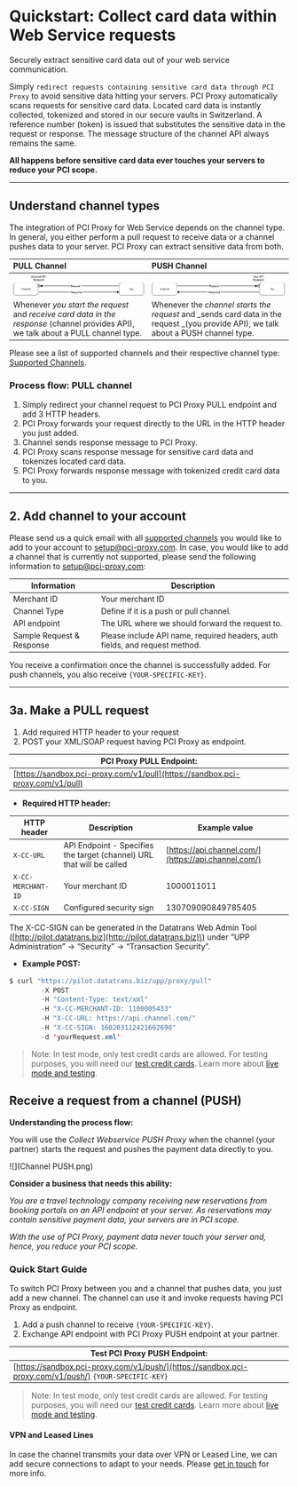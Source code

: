 # Quickstart: Collect card data within Web Service requests

Securely extract sensitive card data out of your web service communication.

Simply `redirect requests containing sensitive card data through PCI Proxy` to avoid sensitive data hitting your servers. PCI Proxy automatically scans requests for sensitive card data. Located card data is instantly collected, tokenized and stored in our secure vaults in Switzerland. A reference number \(token\) is issued that substitutes the sensitive data in the request or response. The message structure of the channel API always remains the same.

**All happens before sensitive card data ever touches your servers to reduce your PCI scope.**

---

## Understand channel types

The integration of PCI Proxy for Web Service depends on the channel type. In general, you either perform a pull request to receive data or a channel pushes data to your server. PCI Proxy can extract sensitive data from both.

| PULL Channel | PUSH Channel |
| :--- | :--- |
| ![](/assets/pull_status_quo.png) | ![](/assets/channel_push_status_quo.png) |
| Whenever _you start the request_ and _receive card data in the response_ \(channel provides API\), we talk about a PULL channel type.  | Whenever the _channel starts the request_ and _sends card data in the request _\(you provide API\), we talk about a PUSH channel type.  |

Please see a list of supported channels and their respective channel type: [Supported Channels](/supported_channels.md).

### Process flow: PULL channel

1. Simply redirect your channel request to PCI Proxy PULL endpoint and add 3 HTTP headers. 
2. PCI Proxy forwards your request directly to the URL in the HTTP header you just added. 
3. Channel sends response message to PCI Proxy. 
4. PCI Proxy scans response message for sensitive card data and tokenizes located card data. 
5. PCI Proxy forwards response message with tokenized credit card data to you.



---

## 2. Add channel to your account

Please send us a quick email with all [supported channels](/supported_channels.md) you would like to add to your account to [setup@pci-proxy.com](/mailto:setup@pci-proxy.com). In case, you would like to add a channel that is currently not supported, please send the following information to [setup@pci-proxy.com](mailto:):

| Information | Description |
| --- | --- |
| Merchant ID | Your merchant ID |
| Channel Type | Define if it is a push or pull channel. |
| API endpoint | The URL where we should forward the request to. |
| Sample Request & Response | Please include API name, required headers, auth fields, and request method. |

You receive a confirmation once the channel is successfully added. For push channels, you also receive `{YOUR-SPECIFIC-KEY}`.

---

## 3a. Make a PULL request

1. Add required HTTP header to your request
2. POST your XML/SOAP request having PCI Proxy as endpoint.

| **PCI Proxy PULL Endpoint:** |
| --- |
| [https://sandbox.pci-proxy.com/v1/pull](https://sandbox.pci-proxy.com/v1/pull) |

* **Required HTTP header:**

| HTTP header | Description | Example value |
| --- | --- | --- |
| `X-CC-URL` | API Endpoint - Specifies the target \(channel\) URL that will be called | [https://api.channel.com/](https://api.channel.com/) |
| `X-CC-MERCHANT-ID` | Your merchant ID | 1000011011 |
| `X-CC-SIGN` | Configured security sign | 130709090849785405 |

The X-CC-SIGN can be generated in the Datatrans Web Admin Tool \([http://pilot.datatrans.biz](http://pilot.datatrans.biz)\) under “UPP Administration” -&gt; “Security” -&gt; “Transaction Security”.

* **Example POST:**

```java
$ curl "https://pilot.datatrans.biz/upp/proxy/pull" 
        -X POST 
        -H "Content-Type: text/xml" 
        -H "X-CC-MERCHANT-ID: 1100005433" 
        -H "X-CC-URL: https://api.channel.com/" 
        -H "X-CC-SIGN: 160203112421662698" 
        -d 'yourRequest.xml'
```

> Note: In test mode, only test credit cards are allowed. For testing purposes, you will need our [test credit cards](live_mode-test.html). Learn more about [live mode and testing](live_mode-test.html).

## Receive a request from a channel \(PUSH\)

**Understanding the process flow:**

You will use the _Collect Webservice PUSH Proxy_ when the channel \(your partner\) starts the request and pushes the payment data directly to you.

![](Channel PUSH.png)

**Consider a business that needs this ability:**

_You are a travel technology company receiving new reservations from booking portals on an API endpoint at your server. As reservations may contain sensitive payment data, your servers are in PCI scope._

_With the use of PCI Proxy, payment data never touch your server and, hence, you reduce your PCI scope._

### Quick Start Guide

To switch PCI Proxy between you and a channel that pushes data, you just add a new channel. The channel can use it and invoke requests having PCI Proxy as endpoint.

1. Add a push channel to receive `{YOUR-SPECIFIC-KEY}`.
2. Exchange API endpoint with PCI Proxy PUSH endpoint at your partner.

| **Test PCI Proxy PUSH Endpoint:** |
| --- |
| [https://sandbox.pci-proxy.com/v1/push/](https://sandbox.pci-proxy.com/v1/push/) `{YOUR-SPECIFIC-KEY}` |

> Note: In test mode, only test credit cards are allowed. For testing purposes, you will need our [test credit cards](https://www.datatrans.ch/showcase/test-cc-numbers). Learn more about [live mode and testing](live_mode-test.html).

#### VPN and Leased Lines

In case the channel transmits your data over VPN or Leased Line, we can add secure connections to adapt to your needs. Please [get in touch](https://www.pci-proxy.com/#/signup) for more info.

